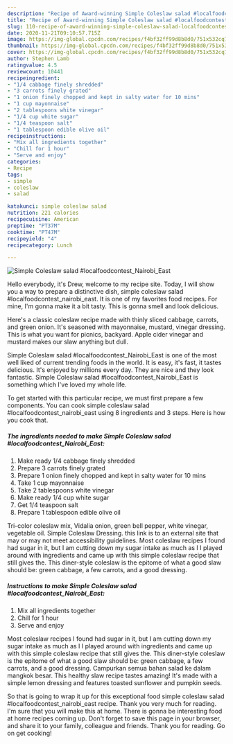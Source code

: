 ```yaml
---
description: "Recipe of Award-winning Simple Coleslaw salad #localfoodcontest_Nairobi_East"
title: "Recipe of Award-winning Simple Coleslaw salad #localfoodcontest_Nairobi_East"
slug: 110-recipe-of-award-winning-simple-coleslaw-salad-localfoodcontest-nairobi-east
date: 2020-11-21T09:10:57.715Z
image: https://img-global.cpcdn.com/recipes/f4bf32ff99d8b8d0/751x532cq70/simple-coleslaw-salad-localfoodcontest_nairobi_east-recipe-main-photo.jpg
thumbnail: https://img-global.cpcdn.com/recipes/f4bf32ff99d8b8d0/751x532cq70/simple-coleslaw-salad-localfoodcontest_nairobi_east-recipe-main-photo.jpg
cover: https://img-global.cpcdn.com/recipes/f4bf32ff99d8b8d0/751x532cq70/simple-coleslaw-salad-localfoodcontest_nairobi_east-recipe-main-photo.jpg
author: Stephen Lamb
ratingvalue: 4.5
reviewcount: 10441
recipeingredient:
- "1/4 cabbage finely shredded"
- "3 carrots finely grated"
- "1 onion finely chopped and kept in salty water for 10 mins"
- "1 cup mayonnaise"
- "2 tablespoons white vinegar"
- "1/4 cup white sugar"
- "1/4 teaspoon salt"
- "1 tablespoon edible olive oil"
recipeinstructions:
- "Mix all ingredients together"
- "Chill for 1 hour"
- "Serve and enjoy"
categories:
- Recipe
tags:
- simple
- coleslaw
- salad

katakunci: simple coleslaw salad 
nutrition: 221 calories
recipecuisine: American
preptime: "PT37M"
cooktime: "PT47M"
recipeyield: "4"
recipecategory: Lunch

---
```



![Simple Coleslaw salad #localfoodcontest_Nairobi_East](https://img-global.cpcdn.com/recipes/f4bf32ff99d8b8d0/751x532cq70/simple-coleslaw-salad-localfoodcontest_nairobi_east-recipe-main-photo.jpg)

Hello everybody, it's Drew, welcome to my recipe site. Today, I will show you a way to prepare a distinctive dish, simple coleslaw salad #localfoodcontest_nairobi_east. It is one of my favorites food recipes. For mine, I'm gonna make it a bit tasty. This is gonna smell and look delicious.

Here&#39;s a classic coleslaw recipe made with thinly sliced cabbage, carrots, and green onion. It&#39;s seasoned with mayonnaise, mustard, vinegar dressing. This is what you want for picnics, backyard. Apple cider vinegar and mustard makes our slaw anything but dull.

Simple Coleslaw salad #localfoodcontest_Nairobi_East is one of the most well liked of current trending foods in the world. It is easy, it's fast, it tastes delicious. It's enjoyed by millions every day. They are nice and they look fantastic. Simple Coleslaw salad #localfoodcontest_Nairobi_East is something which I've loved my whole life.


To get started with this particular recipe, we must first prepare a few components. You can cook simple coleslaw salad #localfoodcontest_nairobi_east using 8 ingredients and 3 steps. Here is how you cook that.

<!--inarticleads1-->

##### The ingredients needed to make Simple Coleslaw salad #localfoodcontest_Nairobi_East:

1. Make ready 1/4 cabbage finely shredded
1. Prepare 3 carrots finely grated
1. Prepare 1 onion finely chopped and kept in salty water for 10 mins
1. Take 1 cup mayonnaise
1. Take 2 tablespoons white vinegar
1. Make ready 1/4 cup white sugar
1. Get 1/4 teaspoon salt
1. Prepare 1 tablespoon edible olive oil


Tri-color coleslaw mix, Vidalia onion, green bell pepper, white vinegar, vegetable oil. Simple Coleslaw Dressing. this link is to an external site that may or may not meet accessibility guidelines. Most coleslaw recipes I found had sugar in it, but I am cutting down my sugar intake as much as I I played around with ingredients and came up with this simple coleslaw recipe that still gives the. This diner-style coleslaw is the epitome of what a good slaw should be: green cabbage, a few carrots, and a good dressing. 

<!--inarticleads2-->

##### Instructions to make Simple Coleslaw salad #localfoodcontest_Nairobi_East:

1. Mix all ingredients together
1. Chill for 1 hour
1. Serve and enjoy


Most coleslaw recipes I found had sugar in it, but I am cutting down my sugar intake as much as I I played around with ingredients and came up with this simple coleslaw recipe that still gives the. This diner-style coleslaw is the epitome of what a good slaw should be: green cabbage, a few carrots, and a good dressing. Campurkan semua bahan salad ke dalam mangkok besar. This healthy slaw recipe tastes amazing! It&#39;s made with a simple lemon dressing and features toasted sunflower and pumpkin seeds. 

So that is going to wrap it up for this exceptional food simple coleslaw salad #localfoodcontest_nairobi_east recipe. Thank you very much for reading. I'm sure that you will make this at home. There is gonna be interesting food at home recipes coming up. Don't forget to save this page in your browser, and share it to your family, colleague and friends. Thank you for reading. Go on get cooking!
